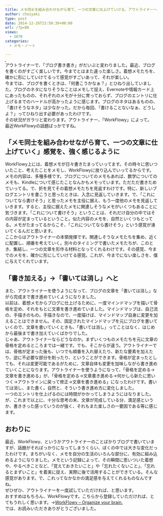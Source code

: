 ```yaml
---
title: メモ同士を組み合わせながら育て、一つの文章に仕上げていける、アウトライナー～メモに対して今いろいろと考えていることその5～
author: choiyaki
type: post
date: 2014-12-26T23:50:39+00:00
url: /?p=88
views:
  - 1070
categories:
  - メモ・ノート

---
```

<a href="https://www.flickr.com/photos/57988299@N08/15494817183" target="_blank" rel="nofollow"><img src="https://i2.wp.com/farm8.static.flickr.com/7470/15494817183_e70c505b0f.jpg?w=660" alt="" title="IMG_5693 by choiyaki, on Flickr" style="border: 1px solid black;" data-recalc-dims="1" /></a>  
アウトライナーで、「ブログ書き書き」がだいぶと変わりました。最近、ブログを書くのがすごく楽しいです。今までとはまた違った楽しさ。着想メモたちを、確かに形にしていけてるって感覚がすごいあって、それが楽しい。  
今までは、ブログを書くときは、「何書こうかなぁ？」とひねり出していました。ブログのネタになりそうなことはメモして捉え、Evernoteや情報カード上にあったものの、それぞれのメモが十分に育っておらず、ブログのエントリに仕上げるまでのハードルが高かったように感じます。ブログのネタはあるものの、「書けそうなネタ」は少なかった。だから毎回、「書けることないなぁ、どうしよ？」ってひねり出す必要があったわけです。  
その状況がガラリと変わります。アウトライナー、「WorkFlowy」によって。  
最近WorkFlowyの話題ばっかですね。

## 「メモ同士を組み合わせながら育て、一つの文章に仕上げていく」感覚を、強く感じるように

WorkFlowy上には、着想メモが日々書きたまっていってます。その時々に思いついたこと、考えたことをメモし、WorkFlowyに放り込んでいってるからです。  
メモの内容は、多種多様です。ブログについてのメモもあれば、数学についてのメモも、Kindleについて感じたことなんかもメモっています。ただただ書きためていってる。で、折を見てその着想メモたちを見返すわけです。特に、新しいブログエントリを書こうと思ったときは、入念に見返していきます。で、「これについてなら書けそう」と思ったメモを主役に据え、もう一度他のメモを見返していきます。すると、主役に据えたメモに関連しそうなメモがいくつもあることに気づきます。「これについて書けそう」ということは、それだけ自分の中ではその内容が定まっているということ。似た内容のメモを、自然といくつもとってる。メモがたまってるからこそ、「これについてなら書けそう」という感覚が湧いてくるんだと思います。  
ここからはアウトライナーの本領発揮です。関連しそうなメモたちを集め、近くに配置し、順番を考えていく。別々のタイミングで書いたメモたちが、このとき、集結し、一つの文章を形作る材料となってくれるわけです。その感覚、今までのメモを、確かに形にしていけてる感覚。これが、今までにない楽しさを、僕に与えてくれています。

## 「書き加える」→「書いては消し」へと

また、アウトライナーを使うようになって、ブログの文章を「書いては消し」ながら完成まで書き進めていくようになりました。  
以前は、着想メモからブログに仕上げるために、一度マインドマップを描いて骨格を定め、それをもとに文章を書き進めていました。マインドマップは、自己流の、手描きのもの。手描きなので、一度描けば、マインドマップ自身に変更を加えることはできません。その、固定されたマインドマップを元にブログを書いていくので、文章を書いていくときも、「書いては消し」ってことはなく、はじめから最後まで書き加えていくばかりでした。  
じゃあ、アウトライナーならどうなのか。まずいくつものメモたちを元に文章の骨格を定めるところまでは一緒です。でも、そこからが違う。アウトライナーでは、骨格が定まった後も、いつでも順番を入れ替えたり、新たな要素を加えたり、逆に不必要な部分を削ったり、ということができます。骨格が定まったとしても、それは変更可能であるがために、文章自体も変更を加味しながら書き進めていくことになります。アウトライナーを使うようになって、「骨格を定める→文章を書き進める」が、「骨格を定める→文章書き進める→何かしら新たに思いつく→アウトラインに戻って修正→文章を書き進める」になったわけです。書いては消し、また書く。自然と、そういう書き進め方に変化しました。  
一つのエントリを仕上げるのには時間がかかってしまうようにはなりました。が、これまで以上に、十分な思考の末、文章が完成している分、満足感というか、書ききった感っていうのが強く、それもまた楽しさの一要因である等に感じます。

## おわりに

最近、WorkFlowy、というかアウトライナーのことばかりブログで書いていますが、話題がそればっかりになってしまうくらい、ぼくの中では大きな変化だったわけです。まちがいなく、メモを自分の生活のいろんな部分に、有効に組み込めるようになりました。メモという記録によって、その瞬間に思いついた着想や、やるべきことなど、「覚えておきたいこと」や「忘れたくないこと」、「忘れるとまずいこと」を着実に捉え、実際に後で活用することができている。そんな感覚があります。で、これってなかなかの満足感を与えてくれるものなんですね。  
ぜひぜひ、アウトライナーを一度試していただければ、と思います。  
おすすめはもちろん、WorkFlowyです。こちらから登録していただければ、とてもうれしく思います。→[WorkFlowy &#8211; Organize your brain.][1]  
では、お読みいただきありがとうございました。

 [1]: https://workflowy.com/invite/205a2188.lnx "WorkFlowy - Organize your brain."
